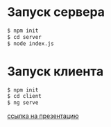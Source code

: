 # Запуск сервера

```sh
$ npm init
$ cd server 
$ node index.js
```

# Запуск клиента

```sh
$ npm init
$ cd client 
$ ng serve
```
[ссылка на презентацию](https://docs.google.com/presentation/d/1NRf5LhekkjhKre7jKLylsjXeXrtgDwo4-MYXXfyXYbs/edit?usp=sharing "пока в работе")
